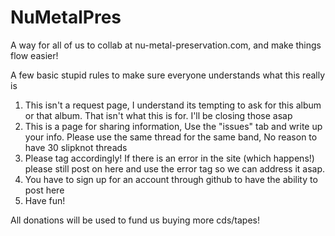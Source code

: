 # NuMetalPres
A way for all of us to collab at nu-metal-preservation.com, and make things flow easier!

A few basic stupid rules to make sure everyone understands what this really is

1. This isn't a request page, I understand its tempting to ask for this album or that album. That isn't what this is for. I'll be closing those asap
2. This is a page for sharing information, Use the "issues" tab and write up your info. Please use the same thread for the same band, No reason to have 30 slipknot threads
3. Please tag accordingly! If there is an error in the site (which happens!) please still post on here and use the error tag so we can address it asap.
4. You have to sign up for an account through github to have the ability to post here
5. Have fun!

All donations will be used to fund us buying more cds/tapes!
